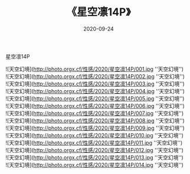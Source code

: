 ﻿---
layout: post
title: 《星空凛14P》
date: 2020-09-24
img: http://photo.orgx.cf/性感/2020/星空凛14P/000.jpg
tags: [美女,性感,泳衣]
---

星空凛14P



![天空幻境](http://photo.orgx.cf/性感/2020/星空凛14P/001.jpg ''天空幻境'')<br>
![天空幻境](http://photo.orgx.cf/性感/2020/星空凛14P/002.jpg ''天空幻境'')<br>
![天空幻境](http://photo.orgx.cf/性感/2020/星空凛14P/003.jpg ''天空幻境'')<br>
![天空幻境](http://photo.orgx.cf/性感/2020/星空凛14P/004.jpg ''天空幻境'')<br>
![天空幻境](http://photo.orgx.cf/性感/2020/星空凛14P/005.jpg ''天空幻境'')<br>
![天空幻境](http://photo.orgx.cf/性感/2020/星空凛14P/006.jpg ''天空幻境'')<br>
![天空幻境](http://photo.orgx.cf/性感/2020/星空凛14P/007.jpg ''天空幻境'')<br>
![天空幻境](http://photo.orgx.cf/性感/2020/星空凛14P/008.jpg ''天空幻境'')<br>
![天空幻境](http://photo.orgx.cf/性感/2020/星空凛14P/009.jpg ''天空幻境'')<br>
![天空幻境](http://photo.orgx.cf/性感/2020/星空凛14P/010.jpg ''天空幻境'')<br>
![天空幻境](http://photo.orgx.cf/性感/2020/星空凛14P/011.jpg ''天空幻境'')<br>
![天空幻境](http://photo.orgx.cf/性感/2020/星空凛14P/012.jpg ''天空幻境'')<br>
![天空幻境](http://photo.orgx.cf/性感/2020/星空凛14P/013.jpg ''天空幻境'')<br>
![天空幻境](http://photo.orgx.cf/性感/2020/星空凛14P/014.jpg ''天空幻境'')<br>